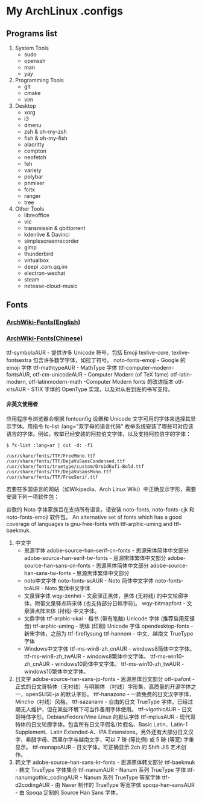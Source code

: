 # My ArchLinux .configs

## Programs list
1. System Tools
	- sudo
	- openssh
	- man
	- yay
2. Programming Tools
	- git
	- cmake
	- vim
3. Desktop
	- xorg
	- i3
	- dmenu
	- zsh & oh-my-zsh
	- fish & oh-my-fish
	- alacritty
	- compton
	- neofetch
	- feh
	- variety
	- polybar
	- pnmixer
	- fcitx
	- ranger
	- tree
4. Other Tools
	- libreoffice
	- vlc
	- transmissin & qbittorrent
	- kdenlive & Davinci
	- simplescreenrecorder
	- gimp
	- thunderbird
	- virtualbox
	- deepi	.com.qq.im
	- electron-wechat
	- steam
	- netease-cloud-music

## Fonts
### [ArchWiki-Fonts(English)](https://wiki.archlinux.org/index.php/Fonts)
### [ArchWiki-Fonts(Chinese)](https://wiki.archlinux.org/index.php/Fonts_(%E7%AE%80%E4%BD%93%E4%B8%AD%E6%96%87))
ttf-symbolaAUR - 提供许多 Unicode 符号，包括 Emoji
texlive-core, texlive-fontsextra 包含许多数学字体，如拉丁符号。
noto-fonts-emoji - Google 的 emoji 字体
ttf-mathtypeAUR - MathType 字体
ttf-computer-modern-fontsAUR, otf-cm-unicodeAUR - Computer Modern (of TeX fame)
otf-latin-modern, otf-latinmodern-math -Computer Modern fonts 的改进版本
otf-xitsAUR - STIX 字体的 OpenType 实现，以及对从右到左的书写支持。

#### 非英文使用者
应用程序与浏览器会根据 fontconfig 设置和 Unicode 文字可用的字体来选择其显示字体。用指令 fc-list :lang="双字母的语言代码" 枚举系统安装了哪些可对应该语言的字体。例如，枚举已经安装的阿拉伯文字体，以及支持阿拉伯字的字体：
```
$ fc-list :lang=ar | cut -d: -f1
```
```
/usr/share/fonts/TTF/FreeMono.ttf
/usr/share/fonts/TTF/DejaVuSansCondensed.ttf
/usr/share/fonts/truetype/custom/DroidKufi-Bold.ttf
/usr/share/fonts/TTF/DejaVuSansMono.ttf
/usr/share/fonts/TTF/FreeSerif.ttf
```
若要在多国语言的网站（如Wikipedia、Arch Linux Wiki）中正确显示字形，需要安装下列一项软件包：

谷歌的 Noto 字体家族旨在支持所有语言。请安装 noto-fonts, noto-fonts-cjk 和 noto-fonts-emoji 软件包。
An alternative set of fonts which has a good coverage of languages is gnu-free-fonts with ttf-arphic-uming and ttf-baekmuk.

1. 中文字
	- 思源字体
	 adobe-source-han-serif-cn-fonts - 思源宋体简体中文部分
	adobe-source-han-serif-tw-fonts - 思源宋体繁体中文部分
	adobe-source-han-sans-cn-fonts - 思源黑体简体中文部分
	adobe-source-han-sans-tw-fonts - 思源黑体繁体中文部分
	- noto中文字体
	noto-fonts-scAUR - Noto 简体中文字体
	noto-fonts-tcAUR - Noto 繁体中文字体
	- 文泉驿字体
	wqy-zenhei - 文泉驿正黑体，黑体 (无衬线) 的中文轮廓字体，附带文泉驿点阵宋体 (也支持部分日韩字符)。
	wqy-bitmapfont - 文泉驿点阵宋体 (衬线) 中文字体。
	- 文鼎字体
	ttf-arphic-ukai - 楷书 (带有笔触) Unicode 字体 (推荐启用反锯齿)
	ttf-arphic-uming - 明体 (印刷) Unicode 字体
	opendesktop-fonts - 新宋字体，之前为 ttf-fireflysung
	ttf-hannom - 中文、越南文 TrueType 字体
	- Windows中文字体
	ttf-ms-win8-zh_cnAUR - windows8简体中文字体。
	ttf-ms-win8-zh_twAUR - windows8繁体中文字体。
	ttf-ms-win10-zh_cnAUR - windows10简体中文字体。
	ttf-ms-win10-zh_twAUR - windows10繁体中文字体。
2. 日文字
	adobe-source-han-sans-jp-fonts - 思源黑体日文部分
	otf-ipafont - 正式的日文哥特体（无衬线）与明朝体 （衬线）字形集，高质量的开源字体之一，openSUSE-ja 的默认字形。
	ttf-hanazono - 一款免费的日文汉字字体，Mincho（衬线）风格。
	ttf-sazanami - 自由的日文 TrueType 字体。已经过期无人维护，但在某些环境下可当作备用字体使用。
	ttf-vlgothicAUR - 日文哥特体字形。Debian/Fedora/Vine Linux 的默认字体
	ttf-mplusAUR - 现代哥特体的日文轮廓字体。包含所有日文平假名/片假名、Basic Latin、Latin-1 Supplement、Latin Extended-A、IPA Extensions。另外还有大部分日文汉字、希腊字母、西里尔字与越南文字，可以 7 磅 (等比例) 或 5 磅 (等宽) 字重显示。
	ttf-monapoAUR - 日文字体，可正确显示 2ch 的 Shift JIS 艺术创作。
3. 韩文字
	adobe-source-han-sans-kr-fonts - 思源黑体韩文部分
	ttf-baekmuk - 韩文 TrueType 字体集合
	ttf-nanumAUR - Nanum 系列 TrueType 字体
	ttf-nanumgothic_codingAUR - Nanum 系列 TrueType 等宽字体
	ttf-d2codingAUR - 由 Naver 制作的 TrueType 等宽字体
	spoqa-han-sansAUR - 由 Spoqa 定制的 Source Han Sans 字体。

